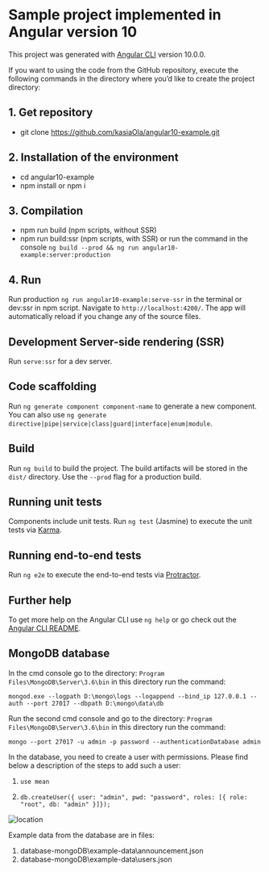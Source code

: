 # Sample project implemented in Angular version 10

This project was generated with [Angular CLI](https://github.com/angular/angular-cli) version 10.0.0.

If you want to using the code from the GitHub repository, execute the following commands in the directory where you’d like to create the project directory:

## 1. Get repository

- git clone https://github.com/kasiaOla/angular10-example.git


## 2. Installation of the environment

- cd angular10-example
- npm install or npm i


## 3. Compilation

- npm run build (npm scripts, without SSR)
- npm run build:ssr (npm scripts, with SSR) or run the command in the console `ng build --prod && ng run angular10-example:server:production`


## 4. Run

Run production `ng run angular10-example:serve-ssr` in the terminal or dev:ssr in npm script. Navigate to `http://localhost:4200/`. The app will automatically reload if you change any of the source files.


## Development Server-side rendering (SSR)

Run `serve:ssr` for a dev server.


## Code scaffolding

Run `ng generate component component-name` to generate a new component. You can also use `ng generate directive|pipe|service|class|guard|interface|enum|module`.


## Build

Run `ng build` to build the project. The build artifacts will be stored in the `dist/` directory. Use the `--prod` flag for a production build.


## Running unit tests

Components include unit tests. Run `ng test` (Jasmine) to execute the unit tests via [Karma](https://karma-runner.github.io).


## Running end-to-end tests

Run `ng e2e` to execute the end-to-end tests via [Protractor](http://www.protractortest.org/).


## Further help

To get more help on the Angular CLI use `ng help` or go check out the [Angular CLI README](https://github.com/angular/angular-cli/blob/master/README.md).


## MongoDB database

In the cmd console go to the directory: `Program Files\MongoDB\Server\3.6\bin` in this directory run the command:

`mongod.exe --logpath D:\mongo\logs --logappend --bind_ip 127.0.0.1 --auth --port 27017 --dbpath D:\mongo\data\db`

Run the second cmd console and go to the directory: `Program Files\MongoDB\Server\3.6\bin` in this directory run the command:

`mongo --port 27017 -u admin -p password --authenticationDatabase admin`

In the database, you need to create a user with permissions. Please find below a description of the steps to add such a user:

1. `use mean`

2. `db.createUser({ user: "admin", pwd: "password", roles: [{ role: "root", db: "admin" }]});`

![location](https://user-images.githubusercontent.com/67895860/89988482-e5a56300-dc7f-11ea-8d22-8bb673b7d9ba.png)

Example data from the database are in files:

1. database-mongoDB\example-data\announcement.json
2. database-mongoDB\example-data\users.json






